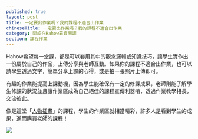 ```yaml
---
published: true
layout: post
title: 一定要出作業嗎？我的課程不適合出作業
chineseTitle: 一定要出作業嗎？我的課程不適合出作業
category: 關於在Hahow募資開課
section: 課程作業
---
```


 

Hahow希望每一堂課，都是可以套用其中的觀念邏輯或知識技巧，讓學生實作出一份屬於自己的作品，上傳分享與老師互動。如果你的課程不適合出作業，也可以請學生透過文字，簡單分享上課的心得，或是拍一張照片上傳即可。

有趣的作業能提高上課動機，因為學生能確保有一定的修課成果，老師則能了解學生修課的狀況並且讓作業區成為自己絕佳的課程宣傳利器唷，透過作業教學相長，交流彼此。

像是這堂「[人物插畫](https://hahow.in/courses/54e4b6d1c5c9c00900cd8d4e/main)」的課程，學生的作業區就相當精彩，許多人是看到學生的成果，進而購買老師的課程！

![]({{site.baseurl}}/media/202638077-_____.png)
